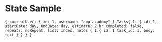 # State Sample

`{
  currentUser: {
    id: 1,
    username: "app-academy"
  }
  Tasks{
    1: {
      id: 1,
      startDate: day,
      endDate: day,
      estimate: 2 hr
      completed: false,
      repeats: noRepeat,
      list: index,
      notes {
        1:{
          id: 1
          task_id: 1,
          body: text
        }
      }
    }
  }`
